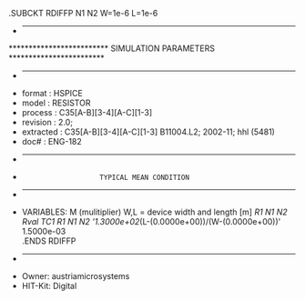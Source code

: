 .SUBCKT RDIFFP N1 N2 W=1e-6 L=1e-6
* ----------------------------------------------------------------------
************************* SIMULATION PARAMETERS ************************
* ----------------------------------------------------------------------
* format    : HSPICE
* model     : RESISTOR
* process   : C35[A-B][3-4][A-C][1-3]
* revision  : 2.0;
* extracted : C35[A-B][3-4][A-C][1-3] B11004.L2; 2002-11; hhl (5481)
* doc#      : ENG-182
* ----------------------------------------------------------------------
*                        TYPICAL MEAN CONDITION
* ----------------------------------------------------------------------
* VARIABLES: M (mulitiplier)  W,L = device width and length [m]
*R1 N1 N2 Rval TC1 <TC2> 
R1 N1 N2 '1.3000e+02*(L-(0.0000e+00))/(W-(0.0000e+00))' 1.5000e-03  
.ENDS RDIFFP
* ----------------------------------------------------------------------
* Owner: austriamicrosystems
* HIT-Kit: Digital
